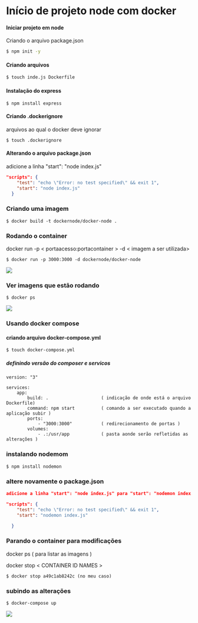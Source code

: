 # Início de projeto node com docker

#### Iniciar projeto em node

Criando o arquivo package.json

```bash
$ npm init -y
```



#### Criando arquivos

```bash
$ touch inde.js Dockerfile
```



#### Instalação do express

```shell
$ npm install express
```



#### Criando .dockerignore

arquivos ao qual o docker deve ignorar  

```
$ touch .dockerignore
```



#### Alterando o arquivo package.json 

adicione a linha "start": "node index.js"

```json
"scripts": {
    "test": "echo \"Error: no test specified\" && exit 1",
    "start": "node index.js"
  }
```



### Criando uma imagem

```shell
$ docker build -t dockernode/docker-node . 
```



### Rodando o container

  docker run -p < portaacesso:portacontainer > -d < imagem a ser utilizada>

```shell
$ docker run -p 3000:3000 -d dockernode/docker-node
```



![](/home/felipe/Imagens/retornodocker.png)



### Ver imagens que estão rodando

```
$ docker ps
```



![](/home/felipe/Imagens/dockerruning.png)



### Usando docker compose



#### criando arquivo docker-compose.yml

```
$ touch docker-compose.yml
```



##### definindo versão do composer e servicos

```
version: "3"

services:
    app:
        build: .                    ( indicação de onde está o arquivo Dockerfile)
        command: npm start          ( comando a ser executado quando a aplicação subir )
        ports:
            - "3000:3000"           ( redirecionamento de portas )
        volumes: 
            - .:/usr/app            ( pasta aonde serão refletidas as alterações )
```



### instalando nodemom

```
$ npm install nodemon
```



### altere novamente o package.json 

```json
adicione a linha "start": "node index.js" para "start": "nodemon index.js"

"scripts": {
    "test": "echo \"Error: no test specified\" && exit 1",
    "start": "nodemon index.js"

  }
```



### Parando o container para modificações

docker ps  ( para listar as imagens )

docker stop < CONTAINER ID NAMES >

```shell
$ docker stop a49c1ab8242c (no meu caso)
```



### subindo as alterações

```shell
$ docker-compose up
```





![](/home/felipe/Imagens/dockercompose.png)


